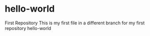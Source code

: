 # hello-world
First Repository
This is my first file in a different branch for my first repository hello-world
